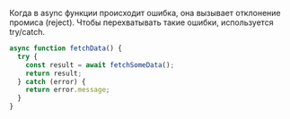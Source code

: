 Когда в async функции происходит ошибка, она вызывает отклонение промиса (reject). Чтобы перехватывать такие ошибки, используется try/catch.

```js
async function fetchData() {
  try {
    const result = await fetchSomeData();
    return result;
  } catch (error) {
    return error.message;
  }
}
```